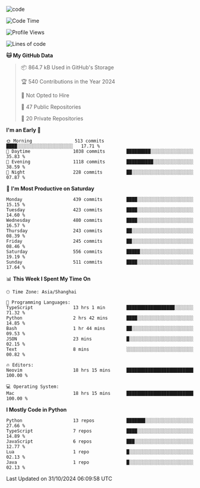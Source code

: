 
<!--
**liuyaanng/liuyaanng** is a ✨ _special_ ✨ repository because its `README.md` (this file) appears on your GitHub profile.

Here are some ideas to get you started:

- 🔭 I’m currently working on ...
- 🌱 I’m currently learning ...
- 👯 I’m looking to collaborate on ...
- 🤔 I’m looking for help with ...
- 💬 Ask me about ...
- 📫 How to reach me: ...
- 😄 Pronouns: ...
- ⚡ Fun fact: ...
-->


![code](https://cdn.jsdelivr.net/gh/liuyaanng/liuyaanng@1.0/code.gif) 

<!--START_SECTION:waka-->
![Code Time](http://img.shields.io/badge/Code%20Time-984%20hrs%2016%20mins-blue)

![Profile Views](http://img.shields.io/badge/Profile%20Views-0-blue)

![Lines of code](https://img.shields.io/badge/From%20Hello%20World%20I%27ve%20Written-14.8%20million%20lines%20of%20code-blue)

**🐱 My GitHub Data** 

> 📦 864.7 kB Used in GitHub's Storage 
 > 
> 🏆 540 Contributions in the Year 2024
 > 
> 🚫 Not Opted to Hire
 > 
> 📜 47 Public Repositories 
 > 
> 🔑 20 Private Repositories 
 > 
**I'm an Early 🐤** 

```text
🌞 Morning                513 commits         ████░░░░░░░░░░░░░░░░░░░░░   17.71 % 
🌆 Daytime                1038 commits        █████████░░░░░░░░░░░░░░░░   35.83 % 
🌃 Evening                1118 commits        ██████████░░░░░░░░░░░░░░░   38.59 % 
🌙 Night                  228 commits         ██░░░░░░░░░░░░░░░░░░░░░░░   07.87 % 
```
📅 **I'm Most Productive on Saturday** 

```text
Monday                   439 commits         ████░░░░░░░░░░░░░░░░░░░░░   15.15 % 
Tuesday                  423 commits         ████░░░░░░░░░░░░░░░░░░░░░   14.60 % 
Wednesday                480 commits         ████░░░░░░░░░░░░░░░░░░░░░   16.57 % 
Thursday                 243 commits         ██░░░░░░░░░░░░░░░░░░░░░░░   08.39 % 
Friday                   245 commits         ██░░░░░░░░░░░░░░░░░░░░░░░   08.46 % 
Saturday                 556 commits         █████░░░░░░░░░░░░░░░░░░░░   19.19 % 
Sunday                   511 commits         ████░░░░░░░░░░░░░░░░░░░░░   17.64 % 
```


📊 **This Week I Spent My Time On** 

```text
🕑︎ Time Zone: Asia/Shanghai

💬 Programming Languages: 
TypeScript               13 hrs 1 min        ██████████████████░░░░░░░   71.32 % 
Python                   2 hrs 42 mins       ████░░░░░░░░░░░░░░░░░░░░░   14.85 % 
Bash                     1 hr 44 mins        ██░░░░░░░░░░░░░░░░░░░░░░░   09.53 % 
JSON                     23 mins             █░░░░░░░░░░░░░░░░░░░░░░░░   02.15 % 
Text                     8 mins              ░░░░░░░░░░░░░░░░░░░░░░░░░   00.82 % 

🔥 Editors: 
Neovim                   18 hrs 15 mins      █████████████████████████   100.00 % 

💻 Operating System: 
Mac                      18 hrs 15 mins      █████████████████████████   100.00 % 
```

**I Mostly Code in Python** 

```text
Python                   13 repos            ███████░░░░░░░░░░░░░░░░░░   27.66 % 
TypeScript               7 repos             ████░░░░░░░░░░░░░░░░░░░░░   14.89 % 
JavaScript               6 repos             ███░░░░░░░░░░░░░░░░░░░░░░   12.77 % 
Lua                      1 repo              █░░░░░░░░░░░░░░░░░░░░░░░░   02.13 % 
Java                     1 repo              █░░░░░░░░░░░░░░░░░░░░░░░░   02.13 % 
```




 Last Updated on 31/10/2024 06:09:58 UTC
<!--END_SECTION:waka-->
